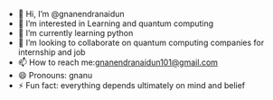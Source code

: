 - 👋 Hi, I’m @gnanendranaidun
- 👀 I’m interested in Learning and quantum computing
- 🌱 I’m currently learning python 
- 💞️ I’m looking to collaborate on quantum computing companies for internship and job
- 📫 How to reach me:gnanendranaidun101@gmail.com
- 😄 Pronouns: gnanu
- ⚡ Fun fact: everything depends ultimately on mind and belief
